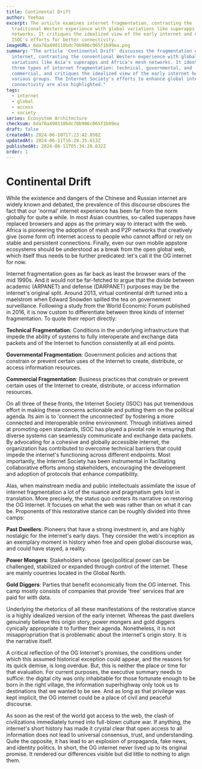 ```yaml
---
title: Continental Drift
author: Yeehaa
excerpt: The article examines internet fragmentation, contrasting the
  traditional Western experience with global variations like superapps and mesh
  networks. It critiques the idealized view of the early internet and covers
  ISOC's efforts for better connectivity.
imageURL: 6da78a490110bdc70b906c065f1b99ea.png
summary: "The article 'Continental Drift' discusses the fragmentation of the
  internet, contrasting the conventional Western experience with global
  variations like Asia's superapps and Africa's mesh networks. It identifies
  three types of internet fragmentation: technical, governmental, and
  commercial, and critiques the idealized view of the early internet held by
  various groups. The Internet Society's efforts to enhance global internet
  connectivity are also highlighted."
tags:
  - internet
  - global
  - access
  - society
series: Ecosystem Architecture
checksum: 6da78a490110bdc70b906c065f1b99ea
draft: false
createdAt: 2024-06-10T17:23:42.850Z
updatedAt: 2024-06-11T16:28:35.613Z
publishedAt: 2024-06-11T05:34:20.632Z
order: 1
---
```


# Continental Drift

While the existence and dangers of the Chinese and Russian internet are widely known and debated, the prevalence of this discourse obscures the fact that our 'normal' internet experience has been far from the norm globally for quite a while. In most Asian countries, so-called superapps have replaced browsers and apps as the primary way to interact with the web. Africa is pioneering the adoption of mesh and P2P networks that creatively give (some form of) internet access to people who cannot afford or rely on stable and persistent connections. Finally, even our own mobile appstore ecosystems should be understood as a break from the open global web, which itself thus needs to be further predicated: let's call it the OG internet for now.

Internet fragmentation goes as far back as least the browser wars of the mid 1990s. And it would not be far-fetched to argue that the divide between academic (ARPANET) and defense (DARPANET) purposes may be the internet's original split. Around 2013, virtual continental drift turned into a maelstrom when Edward Snowden spilled the tea on governement surveillance. Following a study from the World Economic Forum published in 2016, it is now custom to differentiate between three kinds of internet fragmentation. To quote their report directly:

**Technical Fragmentation**: Conditions in the underlying infrastructure that impede the ability of systems to fully interoperate and exchange data packets and of the Internet to function consistently at all end points.

**Governmental Fragmentation**: Government policies and actions that constrain or prevent certain uses of the Internet to create, distribute, or access information resources.

**Commercial Fragmentation**: Business practices that constrain or prevent certain uses of the Internet to create, distribute, or access information resources.

On all three of these fronts, the Internet Society (ISOC) has put tremendous effort in making these concerns actionable and putting them on the political agenda. Its aim is to 'connect the unconnected' by fostering a more connected and interoperable online environment. Through initiatives aimed at promoting open standards, ISOC has played a pivotal role in ensuring that diverse systems can seamlessly communicate and exchange data packets. By advocating for a cohesive and globally accessible internet, the organization has contributed to overcome technical barriers that could impede the internet's functioning across different endpoints. Most importantly, the Internet Society has been instrumental in facilitating collaborative efforts among stakeholders, encouraging the development and adoption of protocols that enhance compatibility.

Alas, when mainstream media and public intellectuals assimilate the issue of internet fragmentation a lot of the nuance and pragmatism gets lost in translation. More precisely, the status quo centers its narrative on restoring the OG Internet. It focuses on what the web was rather than on what it can be. Proponents of this restorative stance can be roughly divided into three camps:

**Past Dwellers**: Pioneers that have a strong investment in, and are highly nostalgic for the internet's early days. They consider the web's inception as an exemplary moment in history when free and open global discourse was, and could have stayed, a reality.

**Power Mongers**: Stakeholders whose (geo)political power can be challenged, stabilized or expanded through control of the internet. These are mainly countries located in the Global North.

**Gold Diggers**: Parties that benefit economically from the OG internet. This camp mostly consists of companies that provide 'free' services that are paid for with data.

Underlying the rhetorics of all these manifestations of the restorative stance is a highly idealized version of the early internet. Whereas the past dwellers genuinely believe this origin story, power mongers and gold diggers cynically appropriate it to further their agenda. Nonetheless, it is not misappropriation that is problematic about the internet's origin story. It is the narrative itself.

A critical reflection of the OG Internet's promises, the conditions under which this assumed historical exception could appear, and the reasons for its quick demise, is long overdue. But, this is neither the place or time for that evaluation. For current purposes, the executive summary needs to suffice: the digital city was only inhabitable for those fortunate enough to be born in the right village, the information superhighway only took us to destinations that we wanted to be see. And as long as that privilege was kept implicit, the OG internet could be a place of civil and peaceful discourse.

As soon as the rest of the world got access to the web, the clash of civilizations immediately turned into full-blown culture war. If anything, the internet's short history has made it crystal clear that open access to all information does not lead to universal consensus, trust, and understanding. Quite the opposite, it has lead to an explosion of propaganda, fake news, and identity politics. In short, the OG internet never lived up to its original promise. It rendered our differences visible but did little to nothing to align them.

